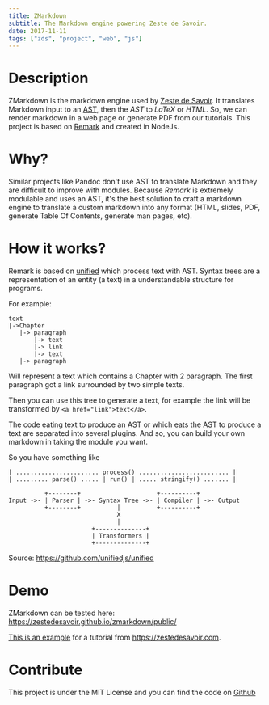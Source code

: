```yaml
---
title: ZMarkdown
subtitle: The Markdown engine powering Zeste de Savoir.
date: 2017-11-11
tags: ["zds", "project", "web", "js"]
---
```


# Description

ZMarkdown is the markdown engine used by [Zeste de Savoir](https://zestedesavoir.com). It translates Markdown input to an [AST](https://en.wikipedia.org/wiki/Abstract_syntax_tree), then the *AST* to *LaTeX* or *HTML*. So, we can render markdown in a web page or generate PDF from our tutorials. This project is based on [Remark](http://remark.js.org/) and created in NodeJs.

# Why?

Similar projects like Pandoc don't use AST to translate Markdown and they are difficult to improve with modules. Because *Remark* is extremely modulable and uses an AST, it's the best solution to craft a markdown engine to translate a custom markdown into any format (HTML, slides, PDF, generate Table Of Contents, generate man pages, etc).

# How it works?

Remark is based on [unified](https://github.com/unifiedjs/unified) which process text with AST. Syntax trees are a representation of an entity (a text) in a understandable structure for programs.

For example:

```
text
|->Chapter
   |-> paragraph
       |-> text
       |-> link
       |-> text
   |-> paragraph
```
Will represent a text which contains a Chapter with 2 paragraph. The first paragraph got a link surrounded by two simple texts.

Then you can use this tree to generate a text, for example the link will be transformed by `<a href="link">text</a>`.

The code eating text to produce an AST or which eats the AST to produce a text are separated into several plugins. And so, you can build your own markdown in taking the module you want.

So you have something like
```
| ....................... process() ......................... |
| ......... parse() ..... | run() | ..... stringify() ....... |

          +--------+                     +----------+
Input ->- | Parser | ->- Syntax Tree ->- | Compiler | ->- Output
          +--------+          |          +----------+
                              X
                              |
                       +--------------+
                       | Transformers |
                       +--------------+
```
Source: https://github.com/unifiedjs/unified

# Demo

ZMarkdown can be tested here: https://zestedesavoir.github.io/zmarkdown/public/

[This is an example](https://github.com/zestedesavoir/latex-template/files/1431863/test.pdf) for a tutorial from https://zestedesavoir.com.


# Contribute

This project is under the MIT License and you can find the code on [Github](https://github.com/zestedesavoir/zmarkdown)
